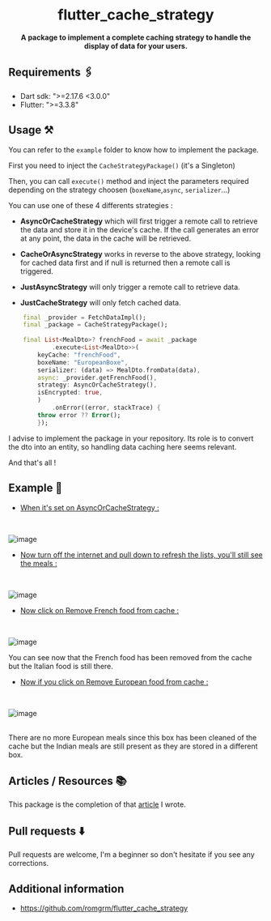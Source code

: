 <div align="center">

# flutter_cache_strategy 

<strong>A package to implement a complete caching strategy to handle the display of data for your users.</strong>

</div>

## Requirements 🖇️

- Dart sdk: ">=2.17.6 <3.0.0"
- Flutter: ">=3.3.8"

## Usage ⚒️

You can refer to the `example` folder to know how to implement the 
package. 

First you need to inject the `CacheStrategyPackage()` (it's a Singleton)

Then, you can call `execute()` method and inject the parameters required depending on the strategy choosen (`boxeName`,`async`, `serializer`...)

You can use one of these 4 differents strategies : 

- **AsyncOrCacheStrategy** which will first trigger a remote call to retrieve the data and store it in the device's cache. If the call generates an error at any point, the data in the cache will be retrieved.
- **CacheOrAsyncStrategy** works in reverse to the above strategy, looking for cached data first and if null is returned then a remote call is triggered. 

- **JustAsyncStrategy** will only trigger a remote call to retrieve data.

- **JustCacheStrategy** will only fetch cached data.


```dart
    final _provider = FetchDataImpl();
    final _package = CacheStrategyPackage();
    
    final List<MealDto>? frenchFood = await _package
            .execute<List<MealDto>>(
        keyCache: "frenchFood",
        boxeName: "EuropeanBoxe",
        serializer: (data) => MealDto.fromData(data),
        async: _provider.getFrenchFood(),
        strategy: AsyncOrCacheStrategy(),
        isEncrypted: true,
        )
            .onError((error, stackTrace) {
        throw error ?? Error();
        });
```

I advise to implement the package in your repository. Its role is to convert the dto into an entity, so handling data caching here seems relevant.

And that's all ! 

## Example 📱

- <ins>When it's set on AsyncOrCacheStrategy :</ins> 
<br>

![image](/example/assets/images/asyncOrCache_full.png)


- <ins>Now turn off the internet and pull down to refresh the lists, you'll still see the meals :</ins>
<br>

![image](/example/assets/images/asyncOrCache_full.png)


- <ins>Now click on Remove French food from cache :</ins> 
<br>

![image](/example/assets/images/asyncOrCache_without_french_food.png)


You can see now that the French food has been removed from the cache but the Italian food is still there.

- <ins>Now if you click on Remove European food from cache :</ins>
<br>

![image](/example/assets/images/asyncOrCache_without_european_food.png)

<br>
There are no more European meals since this box has been cleaned of the cache but the Indian meals are still present as they are stored in a different box. 

## Articles / Resources 📚

This package is the completion of that [article](https://medium.com/@romaingreaume/implementing-a-cache-strategy-in-your-flutter-app-5db3e316e7c9) I wrote. 
## Pull requests ⬇️
Pull requests are welcome, I'm a beginner so don't hesitate if you see any corrections.

## Additional information 

- https://github.com/romgrm/flutter_cache_strategy
